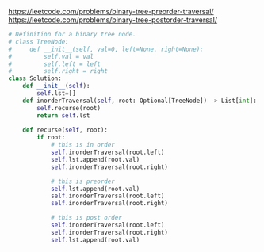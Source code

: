 https://leetcode.com/problems/binary-tree-preorder-traversal/
https://leetcode.com/problems/binary-tree-postorder-traversal/

```py
# Definition for a binary tree node.
# class TreeNode:
#     def __init__(self, val=0, left=None, right=None):
#         self.val = val
#         self.left = left
#         self.right = right
class Solution:
    def __init__(self):
        self.lst=[]
    def inorderTraversal(self, root: Optional[TreeNode]) -> List[int]:
        self.recurse(root)
        return self.lst
        
    def recurse(self, root):
        if root:
            # this is in order
            self.inorderTraversal(root.left)
            self.lst.append(root.val)
            self.inorderTraversal(root.right)

            # this is preorder
            self.lst.append(root.val)
            self.inorderTraversal(root.left)
            self.inorderTraversal(root.right)

            # this is post order
            self.inorderTraversal(root.left)
            self.inorderTraversal(root.right)
            self.lst.append(root.val)
            
```
            
        
        
<!-- for pre -->
        